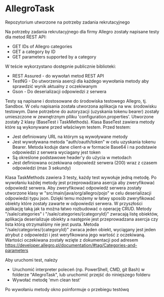 # AllegroTask
Repozytorium utworzone na potrzeby zadania rekrutacyjnego

Na potrzeby zadania rekrutacyjnego dla firmy Allegro zostały napisane testy dla metod REST API:
- GET IDs of Allegro categories
- GET a category by ID 
- GET parameters supported by a category

W teście wykorzystano dostępnie publicznie biblioteki:
- REST Assured - do wywołań metod REST API
- TestNG - Do utworzenia asercji dla każdego wywołania metody aby sprawdzić wynik aktualny z oczekiwanym
- Gson - Do deserializacji odpowiedzi z serwera

Testy są napisane i dostosowane do środowiska testowego Allegro, tj. Sandbox. 
W celu napisania została utworzona aplikacja na ww. środowisku testowym. Dane potrzebne do autoryzacji (uzyskania tokenu bearer) zostały umieszczone w zewnętrznym plliku 'configuration.properties'.
Utworzone zostały 2 klasy (BaseTest i TaskMethods). Klasa BaseTest zawiera metody które są wykonywane przed właściwym testem. Przed testem:
- Jest definiowany URL na którym są wywoływane metody
- Jest wywoływana metoda "auth/oauth/token" w celu uzyskania tokenu Bearer. Metoda koduje dane client-a w formacie Base64 i na podstawie odpowiedzi z serwera wyciagany jest token
- Są określone podstawowe header'y do użycia w metodach
- Jest definiowana oczekiwana odpowiedź serwera (200) wraz z czasem odpowiedzi (max 3 sekundy)
    
Klasa TaskMethods zawiera 3 testy, każdy test wywołuje jedną metodę. Po wywołaniu każdej metody jest przeprowadzana asercja aby zweryfikować odpowiedź serwera. 
Aby zweryfikować odpowiedź serwera zostały utworzone klasy w "src/main/java/org/allegro/pojo" w celu deserializacji odpowiedzi typu json. Dzięki temu możemy w łatwy sposób zweryfikować obiekty które zostały zawarte w odpowiedzi serwera. 
W przyszłości aplikację taką jak ta można łatwo rozbudować o operację CRUD. 
Metody "/sale/categories" i "/sale/categories/{categoryId}" zwracają listę obiektów, aplikacja deserializuje obiekty a następnie jest przeprowadzana asercja czy lista którą otrzymaliśmy nie jest pusta.
Metoda "/sale/categories/{categoryId}" zwraca jeden obiekt, wyciągany jest jeden atrybut z odpowiedzi i jest weryfikowana jego wartość z oczekiwaną.
Wartości oczekiwana zostały wzięte z dokumentacji pod adresem https://developer.allegro.pl/documentation/#tag/Categories-and-parameters 

Aby uruchomi test, należy
- Uruchomić interpreter poleceń (np. PowerShell, CMD, git Bash) w folderze "AllegroTask", lub uruchomić przejść do niniejszego folderu
- Wywołać metodę 'mvn clean test'

Po wywołaniu metody okno poinformuje o przebiegu testówq

